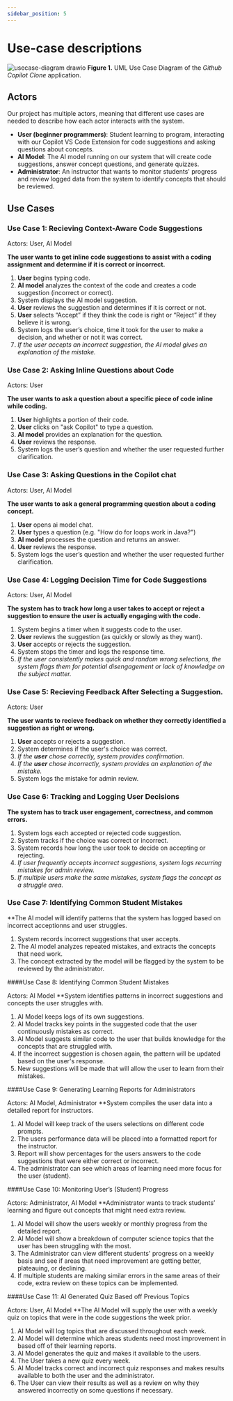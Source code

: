 ```yaml
---
sidebar_position: 5
---
```


# Use-case descriptions

![usecase-diagram drawio](https://github.com/user-attachments/assets/86431fe1-9930-4664-9f82-1886c0415d87)
**Figure 1.** UML Use Case Diagram of the *Github Copilot Clone* application.

## Actors
Our project has multiple actors, meaning that different use cases are needed to describe how each actor interacts with the system. 

* **User (beginner programmers)**: Student learning to program, interacting with our Copilot VS Code Extension for code suggestions and asking questions about concepts. 
* **AI Model**: The AI model running on our system that will create code suggestions, answer concept questions, and generate quizzes. 
* **Administrator**: An instructor that wants to monitor students' progress and review logged data from the system to identify concepts that should be reviewed. 

## Use Cases

### Use Case 1: Recieving Context-Aware Code Suggestions

Actors: User, AI Model

**The user wants to get inline code suggestions to assist with a coding assignment and determine if it is correct or incorrect.**

1. **User** begins typing code.
2. **AI model** analyzes the context of the code and creates a code suggestion (incorrect or correct).
3. System displays the AI model suggestion.  
4. **User** reviews the suggestion and determines if it is correct or not. 
5. **User** selects “Accept” if they think the code is right or “Reject” if they believe it is wrong.
6. System logs the user’s choice, time it took for the user to make a decision, and whether or not it was correct. 
7. *If the user accepts an incorrect suggestion, the AI model gives an explanation of the mistake.*

### Use Case 2: Asking Inline Questions about Code

Actors: User

**The user wants to ask a question about a specific piece of code inline while coding.**

1. **User** highlights a portion of their code.
2. **User** clicks on "ask Copilot" to type a question. 
3. **AI model** provides an explanation for the question. 
4. **User** reviews the response.
5. System logs the user’s question and whether the user requested further clarification. 

### Use Case 3: Asking Questions in the Copilot chat

Actors: User, AI Model

**The user wants to ask a general programming question about a coding concept.**

1. **User** opens ai model chat. 
2. **User** types a question (e.g. "How do for loops work in Java?")
3. **AI model** processes the question and returns an answer.
4. **User** reviews the response.
5. System logs the user’s question and whether the user requested further clarification. 

### Use Case 4: Logging Decision Time for Code Suggestions

Actors: User, AI Model

**The system has to track how long a user takes to accept or reject a suggestion to ensure the user is actually engaging with the code.**

1. System begins a timer when it suggests code to the user.  
2. **User** reviews the suggestion (as quickly or slowly as they want).
3. **User** accepts or rejects the suggestion. 
4. System stops the timer and logs the response time.
5. *If the user consistently makes quick and random wrong selections, the system flags them for potential disengagement or lack of knowledge on the subject matter.*


### Use Case 5: Recieving Feedback After Selecting a Suggestion. 

Actors: User

**The user wants to recieve feedback on whether they correctly identified a suggestion as right or wrong.**

1. **User** accepts or rejects a suggestion.   
2. System determines if the user's choice was correct. 
3. *If the **user** chose correctly, system provides confirmation.*
4. *If the **user** chose incorrectly, system provides an explanation of the mistake.* 
5. System logs the mistake for admin review. 

### Use Case 6: Tracking and Logging User Decisions

**The system has to track user engagement, correctness, and common errors.**

1. System logs each accepted or rejected code suggestion. 
2. System tracks if the choice was correct or incorrect.
3. System records how long the user took to decide on accepting or rejecting. 
4. *If user frequently accepts incorrect suggestions, system logs recurring mistakes for admin review.*
5. *If multiple users make the same mistakes, system flags the concept as a struggle area.*

### Use Case 7: Identifying Common Student Mistakes

**The AI model will identify patterns that the system has logged based on incorrect acceptionns and user struggles. 

1. System records incorrect suggestions that user accepts. 
2. The AI model analyzes repeated mistakes, and extracts the concepts that need work. 
3. The concept extracted by the model will be flagged by the system to be reviewed by the administrator.

####Use Case 8: Identifying Common Student Mistakes 

Actors: AI Model 
**System identifies patterns in incorrect suggestions and concepts the user struggles with. 

1. AI Model keeps logs of its own suggestions.  
2. AI Model tracks key points in the suggested code that the user continuously mistakes as correct.  
3. AI Model suggests similar code to the user that builds knowledge for the concepts that are struggled with.  
4. If the incorrect suggestion is chosen again, the pattern will be updated based on the user's response.  
5. New suggestions will be made that will allow the user to learn from their mistakes.  

####Use Case 9: Generating Learning Reports for Administrators

Actors: AI Model, Administrator
**System compiles the user data into a detailed report for instructors. 

1. AI Model will keep track of the users selections on different code prompts.  
2. The users performance data will be placed into a formatted report for the instructor.  
3. Report will show percentages for the users answers to the code suggestions that were either correct or incorrect.  
4. The administrator can see which areas of learning need more focus for the user (student).  

####Use Case 10: Monitoring User’s (Student) Progress

Actors: Administrator, AI Model 
**Administrator wants to track students’ learning and figure out concepts that might need extra review.

1. AI Model will show the users weekly or monthly progress from the detailed report.  
2. AI Model will show a breakdown of computer science topics that the user has been struggling with the most.  
3. The Administrator can view different students' progress on a weekly basis and see if areas that need improvement are getting better, plateauing, or declining.  
4. If multiple students are making similar errors in the same areas of their code, extra review on these topics can be implemented.  

####Use Case 11: AI Generated Quiz Based off Previous Topics

Actors: User, AI Model
**The AI Model will supply the user with a weekly quiz on topics that were in the code suggestions the week prior.  

1. AI Model will log topics that are discussed throughout each week.  
2. AI Model will determine which areas students need most improvement in based off of their learning reports.  
3. AI Model generates the quiz and makes it available to the users.  
4. The User takes a new quiz every week.  
5. AI Model tracks correct and incorrect quiz responses and makes results available to both the user and the administrator.  
6. The User can view their results as well as a review on why they answered incorrectly on some questions if necessary.  

